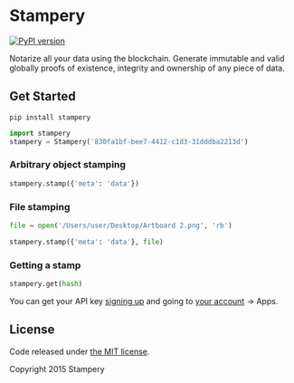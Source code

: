 Stampery
=======
[![PyPI version](https://badge.fury.io/py/stampery.svg)](https://badge.fury.io/py/stampery)

Notarize all your data using the blockchain. Generate immutable and valid globally proofs of existence, integrity and ownership of any piece of data.

## Get Started

```
pip install stampery
```

```python
import stampery
stampery = Stampery('830fa1bf-bee7-4412-c1d3-31dddba2213d')
```

### Arbitrary object stamping
```python
stampery.stamp({'meta': 'data'})
```
### File stamping
```python
file = open('/Users/user/Desktop/Artboard 2.png', 'rb')

stampery.stamp({'meta': 'data'}, file)
```
### Getting a stamp
```python
stampery.get(hash)
```

You can get your API key [signing up](https://stampery.com/signup) and going to [your account](https://stampery.com/account) -> Apps.

## License

Code released under [the MIT license](https://github.com/stampery/node/blob/master/LICENSE).

Copyright 2015 Stampery
